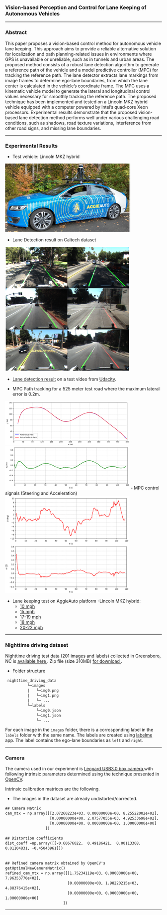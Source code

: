 ### Vision-based Perception and Control for Lane Keeping of Autonomous Vehicles
 ----
### Abstract
This paper proposes a vision-based control method for autonomous vehicle lane keeping. This approach aims to provide a reliable alternative solution for localization and path planning-related issues in environments where GPS is unavailable or unreliable, such as in tunnels and urban areas. The proposed method consists of a robust lane detection algorithm to generate a reference path of the vehicle and a model predictive controller (MPC) for tracking the reference path. The lane detector extracts lane markings from image frames to determine ego-lane boundaries, from which the lane center is calculated in the vehicle’s coordinate frame. The MPC uses a kinematic vehicle model to generate the lateral and longitudinal control values necessary for smoothly tracking the reference path. The proposed technique has  been implemented and tested on a Lincoln MKZ hybrid vehicle equipped with a computer powered by Intel’s quad-core Xeon processors. Experimental results demonstrate that the proposed vision-based lane detection method performs well under various challenging road conditions, such as shadows, road texture variations, interference from other road signs, and missing lane boundaries.  
 
----
### Experimental Results
- Test vehicle: Lincoln MKZ hybrid
 <img src="/images/lincoln_mkz.jpg" width="400" /> 

- Lane Detection result on Caltech dataset
 <img src="/images/caltech_output.png" width="400" /> 

- <a target="_blank" href="https://drive.google.com/file/d/1ngpegivYYYi-MNU1f1ENg10IcjexBM1c/view?usp=share_link"> Lane detection result</a> on a test video from [Udacity](https://github.com/udacity/CarND-Advanced-Lane-Lines). 

- MPC Path tracking for a 525 meter test road where the maximum lateral error is 0.2m.
 <img src="/images/path_tracking.png" width="400" />
 <img src="/images/pos_error.png" width="400" /> 
- MPC control signals (Steering and Acceleration)
 <img src="/images/actuator_output.png" width="400" /> 
 
- Lane keeping test on AggieAuto platform -Lincoln MKZ hybrid:
  - <a target="_blank" href="https://drive.google.com/file/d/1yPO2pz2oI7kPlyG4CvHWLIBVwqPX6npS/view?usp=share_link"> 10 mph </a>
  - <a target="_blank" href="https://drive.google.com/file/d/1JLlLjxpWWoN2B_klsbc9Sdpz_Ov8sHTV/view?usp=share_link"> 15 mph </a>
  - <a target="_blank" href="https://drive.google.com/file/d/1JIadkfWS8ncQwKYNGoMUn8n9EcTvHX1x/view?usp=share_link"> 17-19 mph </a>
  - <a target="_blank" href="https://drive.google.com/file/d/1WQVJX6qEgZQv_oPNKTs0gPPxK81JA_Bo/view?usp=share_link"> 18 mph </a>
  - <a target="_blank" href="https://drive.google.com/file/d/1Dovhesq5M89a4QSf4PgNxD97uBW9ixFA/view?usp=share_link"> 20-22 mph </a>
   
 ----
### Nighttime driving dataset
  Nighttime driving test data (201 images and labels) collected in Greensboro, NC  is  <a target="_blank" href="https://drive.google.com/drive/folders/1QKEVOJP5nu5cNQ6HzNiZvBkv_AMhHk1i?usp=share_link"> available here </a>. Zip file (size 310MB) <a target="_blank" href="https://drive.google.com/file/d/1RlD-PxhQoiQIUhEnCZxNpa-bt1n2_2oK/view?usp=share_link"> for download </a> .
- Folder structure
```
 nighttime_driving_data
          └─images
          |   └─img0.png
          |   └─img1.png
          |   └─ ...
          └─labels
              └─img0.json
              └─img1.json
              └─ ...
```
For each image in the ```images``` folder, there is a corrosponding label in the ```labels``` folder with the same name.
The labels are created using [labelme](https://github.com/wkentaro/labelme.git) app. The label contains the ego-lane boundaries as ```left``` and ```right```.

---
### Camera
The camera used in our experiment is <a target="_blank" href="https://www.leopardimaging.com/product-category/usb30-cameras/"> Leopard USB3.0 box camera </a> with following intrinsic parameters determined using the technique presented in <a target="_blank" href="https://docs.opencv.org/4.x/dc/dbb/tutorial_py_calibration.html">OpenCV</a>.
<!-- ### Camera calibration -->
Intrinsic calibration matrices are the following. 
* The images in the dataset are already undistorted/corrected.
```
## Camera Matrix
cam_mtx = np.array([[2.07260223e+03, 0.00000000e+00, 8.25522002e+02],
                    [0.00000000e+00, 2.07577055e+03, 4.92533698e+02],
                    [0.00000000e+00, 0.00000000e+00, 1.00000000e+00]
                  ])

## Distortion coefficients
dist_coeff =np.array([[-0.60676022,  0.49186421,  0.00113308,  0.01104831, -0.45043961]])


## Refined camera matrix obtained by OpenCV's getOptimalNewCameraMatrix()
refined_cam_mtx = np.array([[1.75234119e+03, 0.00000000e+00, 7.96353770e+02],
                            [0.00000000e+00, 1.98220215e+03, 4.88376415e+02],
                            [0.00000000e+00, 0.00000000e+00, 1.00000000e+00]
                          ])
```
---
